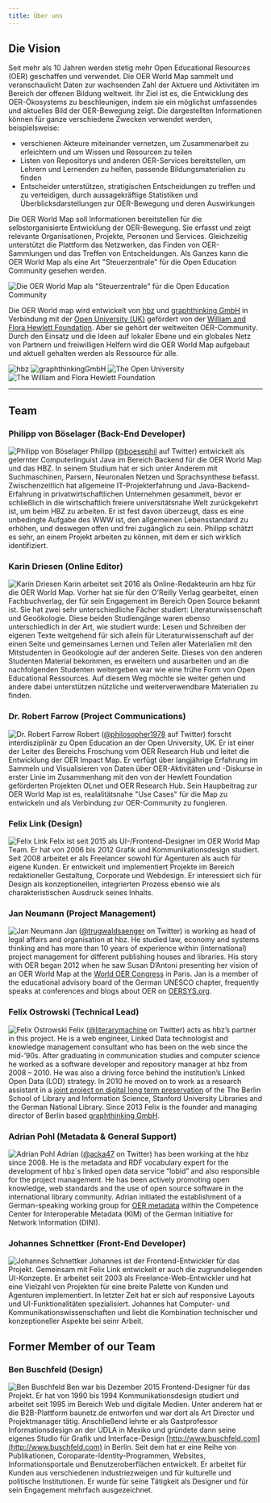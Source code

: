 ```yaml
---
title: Über uns
---
```


## Die Vision

Seit mehr als 10 Jahren werden stetig mehr Open Educational Resources (OER) geschaffen und verwendet. Die OER World Map sammelt und veranschaulicht Daten zur wachsenden Zahl der Aktuere und Aktivitäten im Bereich der offenen Bildung weltweit. Ihr Ziel ist es, die Entwicklung des OER-Ökosystems zu beschleunigen, indem sie ein möglichst umfassendes und aktuelles Bild der OER-Bewegung zeigt. Die dargestellten Informationen können für ganze verschiedene Zwecken verwendet werden, beispielsweise:

- verschienen Akteure miteinander vernetzen, um Zusammenarbeit zu erleichtern und um Wissen und Resourcen zu teilen
- Listen von Repositorys und anderen OER-Services bereitstellen, um Lehrern und Lernenden zu helfen, passende Bildungsmaterialien zu finden
- Entscheider unterstützen, stratigischen Entscheidungen zu treffen und zu verteidigen, durch aussagekräftige Statistiken und Überblicksdarstellungen zur OER-Bewegung und deren Auswirkungen

Die OER World Map soll Informationen bereitstellen für die selbstorganisierte Entwicklung der OER-Bewegung. Sie erfasst und zeigt relevante Organisationen, Projekte, Personen und Services. Gleichzeitig unterstützt die Plattform das Netzwerken, das Finden von OER-Sammlungen und das Treffen von Entscheidungen. Als Ganzes kann die OER World Map als eine Art "Steuerzentrale" für die Open Education Community gesehen werden.

![Die OER World Map als "Steuerzentrale" für die Open Education Community](/assets/images/open-control-room.jpg)

Die OER World map wird entwickelt von [hbz](http://www.hbz-nrw.de) und [graphthinking GmbH](http://www.graphthinking.com) in Verbindung mit der [Open University (UK)](http://www.open.ac.uk/) gefördert von der [William and Flora Hewlett Foundation](http://www.hewlett.org/). Aber sie gehört der weltweiten OER-Community. Durch den Einsatz und die Ideen auf lokaler Ebene und ein globales Netz von Partnern und freiwilligen Helfern wird die OER World Map aufgebaut und aktuell gehalten werden als Ressource für alle. 

![hbz](/assets/images/image06.gif) ![graphthinkingGmbH](/assets/images/image10.png) ![The Open University](/assets/images/image07.png) ![The William and Flora Hewlett Foundation](/assets/images/image04.jpg)

---

## Team

### Philipp von Böselager (Back-End Developer)
![Philipp von Böselager](/assets/images/image05.png)
Philipp ([@boesephil](https://twitter.com/boesephil) auf Twitter) entwickelt als gelernter Computerlinguist Java im Bereich Backend für die OER World Map und das HBZ. In seinem Studium hat er sich unter Anderem mit Suchmaschinen, Parsern, Neuronalen Netzen und Sprachsynthese befasst. Zwischenzeitlich hat allgemeine IT-Projekterfahrung und Java-Backend-Erfahrung in privatwirtschaftlichen Unternehmen gesammelt, bevor er schließlich in die wirtschaftlich freiere universitätsnahe Welt zurückgekehrt ist, um beim HBZ zu arbeiten. Er ist fest davon überzeugt, dass es eine unbedingte Aufgabe des WWW ist, den allgemeinen Lebensstandard zu erhöhen, und deswegen offen und frei zugänglich zu sein. Philipp schätzt es sehr, an einem Projekt arbeiten zu können, mit dem er sich wirklich identifiziert.

### Karin Driesen (Online Editor)
![Karin Driesen](/assets/images/Karin-Driesen-130.jpg)
Karin arbeitet seit 2016 als Online-Redakteurin am hbz für die OER World Map. Vorher hat sie für den O'Reilly Verlag gearbeitet, einen Fachbuchverlag, der für sein Engagement im Bereich Open Source bekannt ist. Sie hat zwei sehr unterschiedliche Fächer studiert: Literaturwissenschaft und Geoökologie. Diese beiden Studiengänge waren ebenso unterschiedlich in der Art, wie studiert wurde: Lesen und Schreiben der eigenen Texte weitgehend für sich allein für Literaturwissenschaft auf der einen Seite und gemeinsames Lernen und Teilen aller Materialien mit den Mitstudenten in Geoökologie auf der anderen Seite. Dieses von den anderen Studenten Material bekommen, es erweitern und ausarbeiten und an die nachfolgenden Studenten weitergeben war wie eine frühe Form von Open Educational Ressources. Auf diesem Weg möchte sie weiter gehen und andere dabei unterstützen nützliche und weiterverwendbare Materialien zu finden.

### Dr. Robert Farrow (Project Communications)
![Dr. Robert Farrow](/assets/images/image08.jpg)
Robert ([@philosopher1978](https://twitter.com/philosopher1978) auf Twitter) forscht interdisziplinär zu Open Education an der Open University, UK. Er ist einer der Leiter des Bereichs Froschung vom OER Research Hub und leitet die Entwicklung der OER Impact Map. Er verfügt über langjährige Erfahrung im Sammeln und Visualisieren von Daten über OER-Aktivitäten und -Diskurse in erster Linie im Zusammenhang mit den von der Hewlett Foundation geförderten Projekten OLnet und OER Research Hub. Sein Haupbeitrag zur OER World Map ist es, realalitätsnahe "Use Cases" für die Map zu entwickeln und als Verbindung zur OER-Community zu fungieren. 

### Felix Link (Design)
![Felix Link](/assets/images/felix-link.png)
Felix ist seit 2015  als UI-/Frontend-Designer im OER World Map Team. Er hat von 2006 bis 2012 Grafik und Kommunikationsdesign studiert. Seit 2008 arbeitet er als Freelancer sowohl für Agenturen als auch für eigene Kunden. Er entwickelt und implementiert Projekte im Bereich redaktioneller Gestaltung, Corporate und Webdesign. Er interessiert sich für Design als konzeptionellen, integrierten Prozess ebenso wie als charakteristischen Ausdruck seines Inhalts.  

### Jan Neumann (Project Management)
![Jan Neumann](/assets/images/image03.jpg)
Jan ([@trugwaldsaenger](https://twitter.com/trugwaldsaenger) on Twitter) is working as head of legal affairs and organisation at  hbz. He studied law, economy and systems thinking and has more than 10 years of experience within (international) project management for different publishing houses and libraries. His story with OER began 2012 when he saw Susan D’Antoni presenting her vision of an OER World Map at the [World OER Congress](https://oerworldmap.org/resource/urn:uuid:c27c383c-ecab-44e7-be67-24a741586afe) in Paris. Jan is a member of the educational advisory board of the German UNESCO chapter, frequently speaks at conferences and blogs about OER on [OERSYS.org](https://oersys.org/).

### Felix Ostrowski (Technical Lead)
![Felix Ostrowski](/assets/images/image00.jpg)
Felix ([@literarymachine](https://twitter.com/literarymachine) on Twitter) acts as hbz’s partner in this project. He is a web engineer, Linked Data technologist and knowledge management consultant who has been on the web since the mid-’90s. After graduating in communication studies and computer science he worked as a software developer and repository manager at hbz from 2008 – 2010. He was also a driving force behind the institution’s Linked Open Data (LOD) strategy. In 2010 he moved on to work as a research assistant in a [joint project on digital long term preservation](http://www.lukii.hu-berlin.de/) of the The Berlin School of Library and Information Science, Stanford University Libraries and the German National Library. Since 2013 Felix is the founder and managing director of Berlin based [graphthinking GmbH](http://www.graphthinking.com/).

### Adrian Pohl (Metadata & General Support)
![Adrian Pohl](/assets/images/image09.jpg)
Adrian ([@acka47](https://twitter.com/acka47) on Twitter) has been working at the hbz since 2008. He is the metadata and RDF vocabulary expert for the development of hbz`s linked open data service “lobid” and also responsible for the project management. He has been actively promoting open knowledge, web standards and the use of open source software in the international library community. Adrian initiated the establishment of a German-speaking working group for [OER metadata](https://wiki.dnb.de/display/DINIAGKIM/OER-Metadaten-Gruppe) within the Competence Center for Interoperable Metadata (KIM) of the German Initiative for Network Information (DINI).

### Johannes Schnettker (Front-End Developer)
![Johannes Schnettker](/assets/images/image01.jpg)
Johannes ist der Frontend-Entwickler für das Projekt. Gemeinsam mit Felix Link entwickelt er auch die zugrundeliegenden UI-Konzepte. Er arbeitet seit 2003 als Freelance-Web-Entwickler und hat eine Vielzahl von Projekten für eine breite Palette von Kunden und Agenturen implementiert. In letzter Zeit hat er sich auf responsive Layouts und UI-Funktionalitäten spezialisiert. Johannes hat Computer- und Kommunikationswissenschaften und liebt die Kombination technischer und konzeptioneller Aspekte bei seinr Arbeit.

## Former Member of our Team

### Ben Buschfeld (Design)
![Ben Buschfeld](/assets/images/image02.jpg)
Ben war bis Dezember 2015 Frontend-Designer für das Projekt. Er hat von 1990 bis 1994 Kommunikationsdesign studiert und arbeitet seit 1995 im Bereich Web und digitale Medien. Unter anderem hat er die B2B-Plattform baunetz.de entworfen und war dort als Art Director und Projektmanager tätig. Anschließend lehrte er als Gastprofessor Informationsdesign an der UDLA in Mexiko und gründete dann seine eigenes Studio für Grafik und Interface-Design [http://www.buschfeld.com](http://www.buschfeld.com) in Berlin. Seit dem hat er eine Reihe von Publikationen, Coroparate-Identity-Programmen, Websites, Informationsportale und Benutzeroberflächen entwickelt. Er arbeitet für Kunden aus verschiedenen industriezweigen und für kulturelle und politische Institutionen. Er wurde für seine Tätigkeit als Designer und für sein Engagement mehrfach ausgezeichnet.

